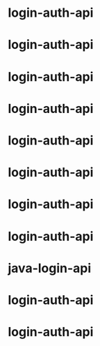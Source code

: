 # login-auth-api
# login-auth-api
# login-auth-api
# login-auth-api
# login-auth-api
# login-auth-api
# login-auth-api
# login-auth-api
# java-login-api
# login-auth-api
# login-auth-api
